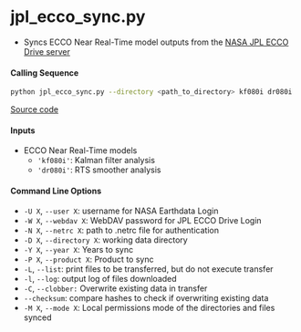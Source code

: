 jpl_ecco_sync.py
================

- Syncs ECCO Near Real-Time model outputs from the [NASA JPL ECCO Drive server](https://ecco.jpl.nasa.gov/drive/files/NearRealTime/Readme)

#### Calling Sequence
```bash
python jpl_ecco_sync.py --directory <path_to_directory> kf080i dr080i
```
[Source code](https://github.com/tsutterley/model-harmonics/blob/main/ECCO/jpl_ecco_sync.py)

#### Inputs
- ECCO Near Real-Time models
    * `'kf080i'`: Kalman filter analysis
    * `'dr080i'`: RTS smoother analysis

#### Command Line Options
- `-U X`, `--user X`: username for NASA Earthdata Login
- `-W X`, `--webdav X`: WebDAV password for JPL ECCO Drive Login
- `-N X`, `--netrc X`: path to .netrc file for authentication
- `-D X`, `--directory X`: working data directory
- `-Y X`, `--year X`: Years to sync
- `-P X`, `--product X`: Product to sync
- `-L`, `--list`: print files to be transferred, but do not execute transfer
- `-l`, `--log`: output log of files downloaded
- `-C`, `--clobber:` Overwrite existing data in transfer
- `--checksum`: compare hashes to check if overwriting existing data
- `-M X`, `--mode X`: Local permissions mode of the directories and files synced
